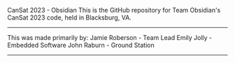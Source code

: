 CanSat 2023 - Obsidian
This is the GitHub repository for Team Obsidian's CanSat 2023 code, held in Blacksburg, VA.

-------------------------------

This was made primarily by:
Jamie Roberson - Team Lead
Emily Jolly - Embedded Software
John Raburn - Ground Station

-------------------------------

